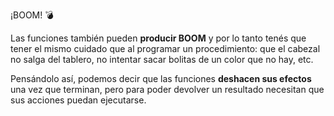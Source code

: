 ¡BOOM! :bomb:

Las funciones también pueden **producir BOOM** y por lo tanto tenés que tener el mismo cuidado que al programar un procedimiento: que el cabezal no salga del tablero, no intentar sacar bolitas de un color que no hay, etc.

Pensándolo así, podemos decir que las funciones **deshacen sus efectos** una vez que terminan, pero para poder devolver un resultado necesitan que sus acciones puedan ejecutarse.
